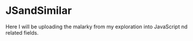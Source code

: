 # JSandSimilar

Here I will be uploading the malarky from my exploration into JavaScript nd related fields. 
